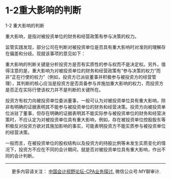 ﻿1-2重大影响的判断
==========

  

1-2 重大影响的判断

重大影响，是指对被投资单位的财务和经营政策有参与决策的权力。

监管实践发现，部分公司在判断对被投资单位是否具有重大影响时对准则的理解存在偏差和分歧。现就该事项的意见如下：

重大影响的判断关键是分析投资方是否有实质性的参与权而不是决定权。另外，值得注意的是，重大影响为对被投资单位的财务和经营政策有“参与决策的权力”而非“正在行使的权力”（例如，投资方已派驻董事并积极参与被投资方的经营管理），其判断的核心应当是投资方是否具备参与并施加重大影响的权力，而投资方是否正在实际行使该权力并不是判断的关键所在。

投资方有权力向被投资单位委派董事，一般可认为对被投资单位具有重大影响，除非有明确的证据表明其不能参与被投资单位的财务和经营决策。投资方向被投资单位派驻了董事，但存在明确的证据表明其不能实际参与被投资单位的财务和经营决策时，不应认定为对被投资单位具有重大影响，例如，存在被投资单位控股股东等积极反对投资方欲对其施加影响的事实，可能表明投资方不能实质参与被投资单位的经营决策。

一般而言，在被投资单位的股权结构以及投资方的持股比例等未发生实质变化的情况下，投资方不应在不同的会计期间，就是否对被投资单位具有重大影响，作出不同的会计判断。

* * *

     更多内容请关注： [中国会计视野论坛-CPA业务探讨.](https://bbs.esnai.com/thread-5354530-1-3.html) 微信公众号:MY聊审计.